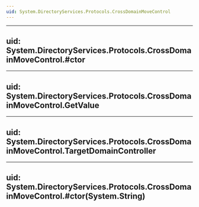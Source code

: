 ```yaml
---
uid: System.DirectoryServices.Protocols.CrossDomainMoveControl
---
```


---
uid: System.DirectoryServices.Protocols.CrossDomainMoveControl.#ctor
---

---
uid: System.DirectoryServices.Protocols.CrossDomainMoveControl.GetValue
---

---
uid: System.DirectoryServices.Protocols.CrossDomainMoveControl.TargetDomainController
---

---
uid: System.DirectoryServices.Protocols.CrossDomainMoveControl.#ctor(System.String)
---
